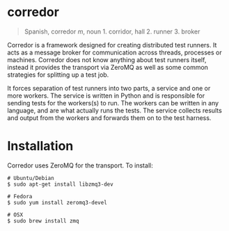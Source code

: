 corredor
========

> Spanish, corredor *m*, noun 1. corridor, hall 2. runner 3. broker

Corredor is a framework designed for creating distributed test runners. It acts as a message broker
for communication across threads, processes or machines. Corredor does not know anything about test
runners itself, instead it provides the transport via ZeroMQ as well as some common strategies for splitting
up a test job.

It forces separation of test runners into two parts, a service and one or more workers. The service is written
in Python and is responsible for sending tests for the workers(s) to run. The workers can be
written in any language, and are what actually runs the tests. The service collects results and
output from the workers and forwards them on to the test harness.

Installation
============

Corredor uses ZeroMQ for the transport. To install:

    # Ubuntu/Debian
    $ sudo apt-get install libzmq3-dev
    
    # Fedora
    $ sudo yum install zeromq3-devel
    
    # OSX
    $ sudo brew install zmq
